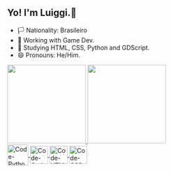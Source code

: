 ## Yo! I'm Luiggi.👋

- 🏳️ Nationality: Brasileiro
- 🔭 Working with Game Dev.
- 🌱 Studying HTML, CSS, Python and GDScript.
- 😄 Pronouns: He/Him.

<div>
  <a href="https://github.com/luiggi-1">
  <img height="180em" src="https://github-readme-stats.vercel.app/api?username=luiggi-1&show_icons=true&theme=dark&include_all_commits=true&count_private=true"/>
  <img height="180em" src="https://github-readme-stats.vercel.app/api/top-langs/?username=luiggi-1&layout=compact&langs_count=16&theme=dark"/>
</div>

<div>
  <img align="center" alt="Code-Python" height="48" widht="58" src="https://cdn.jsdelivr.net/gh/devicons/devicon/icons/python/python-original-wordmark.svg"/>
  <img align="center" alt="Code-Godot" height="41" widht="51" src="https://cdn.jsdelivr.net/gh/devicons/devicon/icons/godot/godot-original-wordmark.svg" />
  <img align="center" alt="Code-HTML" height="41" widht="51" src="https://cdn.jsdelivr.net/gh/devicons/devicon/icons/html5/html5-plain-wordmark.svg" />
  <img align="center" alt="Code-CSS" height="41" widht="51" src="https://cdn.jsdelivr.net/gh/devicons/devicon/icons/css3/css3-plain-wordmark.svg" />
<div/>

##
<!--
<div>
  <a href="" target="_blank">
    <img src="" target="_blank"/>
  <a/>
<div/>
-->
